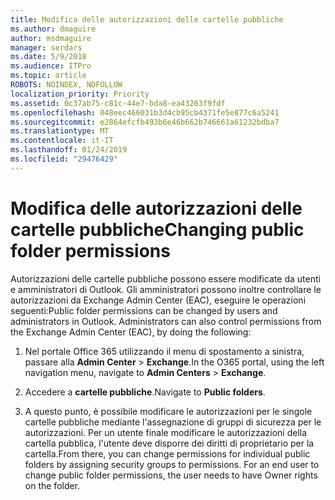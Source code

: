 ```yaml
---
title: Modifica delle autorizzazioni delle cartelle pubbliche
ms.author: dmaguire
author: msdmaguire
manager: serdars
ms.date: 5/9/2018
ms.audience: ITPro
ms.topic: article
ROBOTS: NOINDEX, NOFOLLOW
localization_priority: Priority
ms.assetid: 0c37ab75-c81c-44e7-bda8-ea43263f9fdf
ms.openlocfilehash: 048eec466031b3d4cb95cb4371fe5e877c6a5241
ms.sourcegitcommit: e2864efcfb493b6e46b662b746661a61232bdba7
ms.translationtype: MT
ms.contentlocale: it-IT
ms.lasthandoff: 01/24/2019
ms.locfileid: "29476429"
---
```

# <a name="changing-public-folder-permissions"></a><span data-ttu-id="34a19-102">Modifica delle autorizzazioni delle cartelle pubbliche</span><span class="sxs-lookup"><span data-stu-id="34a19-102">Changing public folder permissions</span></span>

<span data-ttu-id="34a19-p101">Autorizzazioni delle cartelle pubbliche possono essere modificate da utenti e amministratori di Outlook. Gli amministratori possono inoltre controllare le autorizzazioni da Exchange Admin Center (EAC), eseguire le operazioni seguenti:</span><span class="sxs-lookup"><span data-stu-id="34a19-p101">Public folder permissions can be changed by users and administrators in Outlook. Administrators can also control permissions from the Exchange Admin Center (EAC), by doing the following:</span></span>
  
1. <span data-ttu-id="34a19-105">Nel portale Office 365 utilizzando il menu di spostamento a sinistra, passare alla **Admin Center** \> **Exchange**.</span><span class="sxs-lookup"><span data-stu-id="34a19-105">In the O365 portal, using the left navigation menu, navigate to **Admin Centers** \> **Exchange**.</span></span>
    
2. <span data-ttu-id="34a19-106">Accedere a **cartelle pubbliche**.</span><span class="sxs-lookup"><span data-stu-id="34a19-106">Navigate to **Public folders**.</span></span>
    
3. <span data-ttu-id="34a19-p102">A questo punto, è possibile modificare le autorizzazioni per le singole cartelle pubbliche mediante l'assegnazione di gruppi di sicurezza per le autorizzazioni. Per un utente finale modificare le autorizzazioni della cartella pubblica, l'utente deve disporre dei diritti di proprietario per la cartella.</span><span class="sxs-lookup"><span data-stu-id="34a19-p102">From there, you can change permissions for individual public folders by assigning security groups to permissions. For an end user to change public folder permissions, the user needs to have Owner rights on the folder.</span></span>
    


